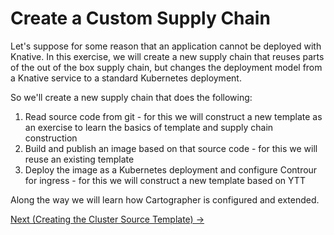 # Create a Custom Supply Chain

Let's suppose for some reason that an application cannot be deployed with Knative. In this exercise,
we will create a new supply chain that reuses parts of the out of the box supply chain, but changes
the deployment model from a Knative service to a standard Kubernetes deployment.

So we'll create a new supply chain that does the following:

1. Read source code from git - for this we will construct a new template as an exercise to learn the basics
   of template and supply chain construction
1. Build and publish an image based on that source code - for this we will reuse an existing template
1. Deploy the image as a Kubernetes deployment and configure Controur for ingress - for this we will
   construct a new template based on YTT

Along the way we will learn how Cartographer is configured and extended.

[Next (Creating the Cluster Source Template) -&gt;](01-ClusterSourceTemplate.md)
